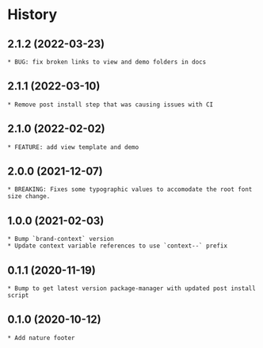 # History

## 2.1.2 (2022-03-23)
    * BUG: fix broken links to view and demo folders in docs

## 2.1.1 (2022-03-10)
    * Remove post install step that was causing issues with CI

## 2.1.0 (2022-02-02)
    * FEATURE: add view template and demo

## 2.0.0 (2021-12-07)
    * BREAKING: Fixes some typographic values to accomodate the root font size change.

## 1.0.0 (2021-02-03)
    * Bump `brand-context` version
    * Update context variable references to use `context--` prefix

## 0.1.1 (2020-11-19)
    * Bump to get latest version package-manager with updated post install script

## 0.1.0 (2020-10-12)
	* Add nature footer

